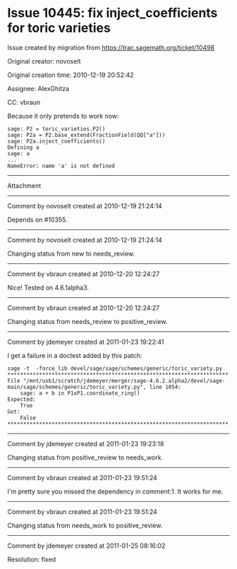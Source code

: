 # Issue 10445: fix inject_coefficients for toric varieties

Issue created by migration from https://trac.sagemath.org/ticket/10498

Original creator: novoselt

Original creation time: 2010-12-19 20:52:42

Assignee: AlexGhitza

CC:  vbraun

Because it only pretends to work now:

```
sage: P2 = toric_varieties.P2()
sage: P2a = P2.base_extend(FractionField(QQ["a"]))
sage: P2a.inject_coefficients()
Defining a
sage: a
...
NameError: name 'a' is not defined
```



---

Attachment


---

Comment by novoselt created at 2010-12-19 21:24:14

Depends on #10355.


---

Comment by novoselt created at 2010-12-19 21:24:14

Changing status from new to needs_review.


---

Comment by vbraun created at 2010-12-20 12:24:27

Nice! Tested on 4.6.1alpha3.


---

Comment by vbraun created at 2010-12-20 12:24:27

Changing status from needs_review to positive_review.


---

Comment by jdemeyer created at 2011-01-23 19:22:41

I get a failure in a doctest added by this patch:

```
sage -t  -force_lib devel/sage/sage/schemes/generic/toric_variety.py
**********************************************************************
File "/mnt/usb1/scratch/jdemeyer/merger/sage-4.6.2.alpha2/devel/sage-main/sage/schemes/generic/toric_variety.py", line 1054:
    sage: a + b in P1xP1.coordinate_ring()
Expected:
    True
Got:
    False
**********************************************************************
```



---

Comment by jdemeyer created at 2011-01-23 19:23:18

Changing status from positive_review to needs_work.


---

Comment by vbraun created at 2011-01-23 19:51:24

I'm pretty sure you missed the dependency in comment:1. It works for me.


---

Comment by vbraun created at 2011-01-23 19:51:24

Changing status from needs_work to positive_review.


---

Comment by jdemeyer created at 2011-01-25 08:16:02

Resolution: fixed
